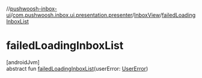 //[pushwoosh-inbox-ui](../../../index.md)/[com.pushwoosh.inbox.ui.presentation.presenter](../index.md)/[InboxView](index.md)/[failedLoadingInboxList](failed-loading-inbox-list.md)

# failedLoadingInboxList

[androidJvm]\
abstract fun [failedLoadingInboxList](failed-loading-inbox-list.md)(userError: [UserError](../../com.pushwoosh.inbox.ui.presentation.data/-user-error/index.md))
